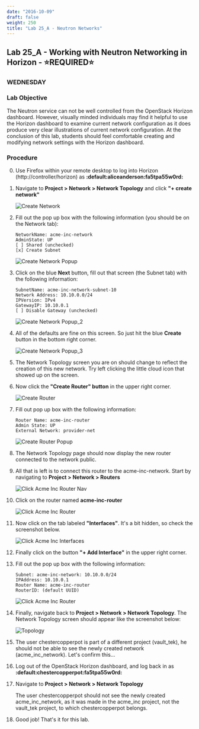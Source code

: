 ```yaml
---
date: "2016-10-09"
draft: false
weight: 250
title: "Lab 25_A - Neutron Networks"
---
```


## Lab 25_A - Working with Neutron Networking in Horizon - &#x2B50;REQUIRED&#x2B50;

### WEDNESDAY

### Lab Objective

The Neutron service can not be well controlled from the OpenStack Horizon dashboard. However, visually minded individuals may find it helpful to use the Horizon dashboard to examine current network configuration as it does produce very clear illustrations of current network configuration. At the conclusion of this lab, students should feel comfortable creating and modifying network settings with the Horizon dashboard.

### Procedure

0. Use Firefox within your remote desktop to log into Horizon (http://controller/horizon) as **:default:aliceanderson:fa5tpa55w0rd:**

0. Navigate to **Project > Network > Network Topology** and click **"+ create network"**

    ![Create Network](https://alta3.com/labs/images/alta3_lab_horizon_create_network.png)

0. Fill out the pop up box with the following information (you should be on the Network tab):

    ```
    NetworkName: acme-inc-network
    AdminState: UP
    [ ] Shared (unchecked)
    [x] Create Subnet
    ```

    ![Create Network Popup](https://alta3.com/labs/images/alta3_lab_horizon_create_network_popup.png)


0. Click on the blue **Next** button, fill out that screen (the Subnet tab) with the following information:

    ```
    SubnetName: acme-inc-network-subnet-10
    Network Address: 10.10.0.0/24
    IPVersion: IPv4
    GatewayIP: 10.10.0.1
    [ ] Disable Gateway (unchecked)
    ```
	
    ![Create Network Popup_2](https://alta3.com/labs/images/alta3_lab_horizon_create_network_popup_2.png)
	
0. All of the defaults are fine on this screen. So just hit the blue **Create** button in the bottom right corner.

    ![Create Network Popup_3](https://alta3.com/labs/images/alta3_lab_horizon_create_network_popup_3.png)
	
0. The Network Topology screen you are on should change to reflect the creation of this new network. Try left clicking the little cloud icon that showed up on the screen.

0. Now click the **"Create Router" button** in the upper right corner.

    ![Create Router](https://alta3.com/labs/images/alta3_lab_horizon_create_router.png)

0. Fill out pop up box with the following information: 

    ```
    Router Name: acme-inc-router
    Admin State: UP
    External Network: provider-net
    ```
    
    ![Create Router Popup](https://alta3.com/labs/images/alta3_lab_horizon_create_router_popup.png)

0. The Network Topology page should now display the new router connected to the network public.

0. All that is left is to connect this router to the acme-inc-network. Start by navigating to **Project > Network > Routers**

    ![Click Acme Inc Router Nav](https://alta3.com/labs/images/alta3_lab_horizon_router_nav.png)

0. Click on the router named **acme-inc-router**

    ![Click Acme Inc Router](https://alta3.com/labs/images/alta3_lab_horizon_acme_inc_router.png)

0. Now click on the tab labeled **"Interfaces"**. It's a bit hidden, so check the screenshot below.

    ![Click Acme Inc Interfaces](https://alta3.com/labs/images/alta3_lab_horizon_interfaces_tab.png)

0. Finally click on the button **"+ Add Interface"** in the upper right corner.

0. Fill out the pop up box with the following information:

    ```
    Subnet: acme-inc-network: 10.10.0.0/24
    IPAddress: 10.10.0.1
    Router Name: acme-inc-router 
    RouterID: (default UUID)
    ```

    ![Click Acme Inc Router](https://alta3.com/labs/images/alta3_lab_horizon_add_interface_popup.png)

0. Finally, navigate back to **Project > Network > Network Topology**. The Network Topology screen should appear like the screenshot below:

    ![Topology](https://alta3.com/labs/images/alta3_lab_horizon_network_topo_final.png)

0. The user chestercopperpot is part of a different project (vault_tek), he should not be able to see the newly created network (acme_inc_network). Let's confirm this...

0. Log out of the OpenStack Horizon dashboard, and log back in as **:default:chestercopperpot:fa5tpa55w0rd:**

0. Navigate to **Project > Network > Network Topology**

    >
    The user chestercopperpot should not see the newly created acme_inc_network, as it was made in the acme_inc project, not the vault_tek project, to which chestercopperpot belongs.

0. Good job! That's it for this lab.
